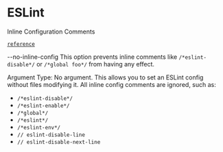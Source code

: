 # ESLint

Inline Configuration Comments

[`reference`](https://eslint.org/docs/latest/use/command-line-interface#inline-configuration-comments)

--no-inline-config
This option prevents inline comments like `/*eslint-disable*/` or `/*global foo*/` from having any effect.

Argument Type: No argument.
This allows you to set an ESLint config without files modifying it. All inline config comments are ignored, such as:

- `/*eslint-disable*/`
- `/*eslint-enable*/`
- `/*global*/`
- `/*eslint*/`
- `/*eslint-env*/`
- `// eslint-disable-line`
- `// eslint-disable-next-line`
